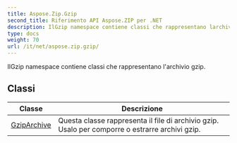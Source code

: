 ```yaml
---
title: Aspose.Zip.Gzip
second_title: Riferimento API Aspose.ZIP per .NET
description: IlGzip namespace contiene classi che rappresentano larchivio gzip.
type: docs
weight: 70
url: /it/net/aspose.zip.gzip/
---
```

IlGzip namespace contiene classi che rappresentano l'archivio gzip.

## Classi

| Classe | Descrizione |
| --- | --- |
| [GzipArchive](./gziparchive/) | Questa classe rappresenta il file di archivio gzip. Usalo per comporre o estrarre archivi gzip. |


